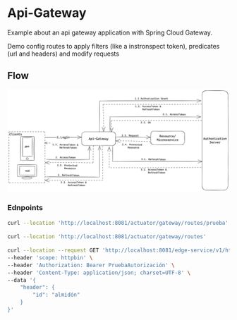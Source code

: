 # Api-Gateway
 Example about an api gateway application with Spring Cloud Gateway.

Demo config routes to apply filters (like a instronspect token), predicates (url and headers) and modify requests

## Flow

![Flow](./Documentation/api-gateway.png "Flow")


### Ednpoints

```bash
curl --location 'http://localhost:8081/actuator/gateway/routes/prueba'
```
```bash
curl --location 'http://localhost:8081/actuator/gateway/routes'
```

```bash
curl --location --request GET 'http://localhost:8081/edge-service/v1/httpbin' \
--header 'scope: httpbin' \
--header 'Authorization: Bearer PruebaAutorización' \
--header 'Content-Type: application/json; charset=UTF-8' \
--data '{
    "header": {
        "id": "almidón"
    }
}'
```